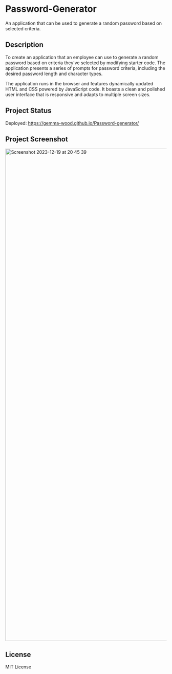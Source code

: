 # Password-Generator

An application that can be used to generate a random password based on selected criteria.

## Description

To create an application that an employee can use to generate a random password based on criteria they’ve selected by modifying starter code. The application presents a series of prompts for password criteria, including the desired password length and character types.

The application runs in the browser and features dynamically updated HTML and CSS powered by JavaScript code. It boasts a clean and polished user interface that is responsive and adapts to multiple screen sizes.

## Project Status

Deployed: https://gemma-wood.github.io/Password-generator/

## Project Screenshot

<img width="1532" alt="Screenshot 2023-12-19 at 20 45 39" src="https://github.com/Gemma-Wood/Password-Generator/assets/150028191/b9d1343d-5af3-4de2-8946-e69ca936ae03">



## License

MIT License
